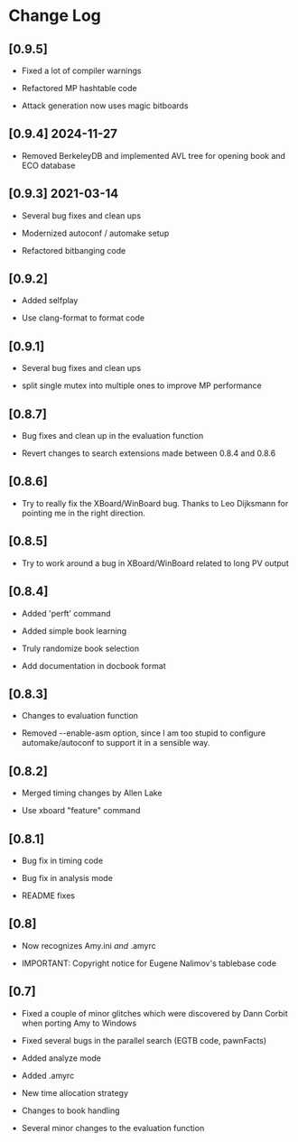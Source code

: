 # Change Log

## [0.9.5]

* Fixed a lot of compiler warnings

* Refactored MP hashtable code

* Attack generation now uses magic bitboards

## [0.9.4] 2024-11-27

* Removed BerkeleyDB and implemented AVL tree for opening book
  and ECO database


## [0.9.3] 2021-03-14

* Several bug fixes and clean ups

* Modernized autoconf / automake setup

* Refactored bitbanging code


## [0.9.2]

* Added selfplay

* Use clang-format to format code


## [0.9.1]

* Several bug fixes and clean ups

* split single mutex into multiple ones to improve MP performance


## [0.8.7]

* Bug fixes and clean up in the evaluation function

* Revert changes to search extensions made between 0.8.4 and 0.8.6


## [0.8.6]

* Try to really fix the XBoard/WinBoard bug. Thanks to Leo Dijksmann for
  pointing me in the right direction.


## [0.8.5]

* Try to work around a bug in XBoard/WinBoard related to long PV output


## [0.8.4]

* Added 'perft' command

* Added simple book learning

* Truly randomize book selection

* Add documentation in docbook format


## [0.8.3]

* Changes to evaluation function

* Removed --enable-asm option, since I am too stupid to configure 
  automake/autoconf to support it in a sensible way.


## [0.8.2]

* Merged timing changes by Allen Lake

* Use xboard "feature" command


## [0.8.1]

* Bug fix in timing code

* Bug fix in analysis mode

* README fixes


## [0.8]

* Now recognizes Amy.ini *and* .amyrc

* IMPORTANT: Copyright notice for Eugene Nalimov's tablebase code


## [0.7]

* Fixed a couple of minor glitches which were discovered by Dann Corbit when
  porting Amy to Windows

* Fixed several bugs in the parallel search (EGTB code, pawnFacts)

* Added analyze mode

* Added .amyrc

* New time allocation strategy

* Changes to book handling

* Several minor changes to the evaluation function

